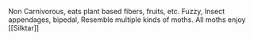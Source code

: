 Non Carnivorous, eats plant based fibers, fruits, etc.
Fuzzy, Insect appendages, bipedal, Resemble multiple kinds of moths.
All moths enjoy [[Silktar]] 